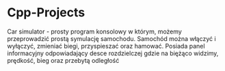 # Cpp-Projects
Car simulator - prosty program konsolowy w którym, możemy przeprowadzić prostą symulację samochodu. Samochód można włączyć i wyłączyć, zmieniać biegi, przyspieszać oraz hamować. Posiada panel informacyjny odpowiadający desce rozdzielczej gdzie na biężąco widzimy, prędkość, bieg oraz przebytą odległość
